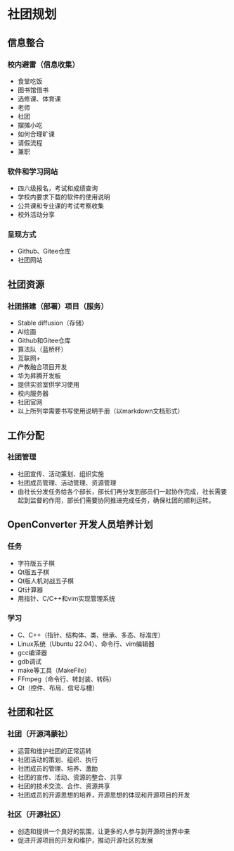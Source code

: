 # 社团规划

## 信息整合

### 校内避雷（信息收集）
- 食堂吃饭
- 图书馆借书
- 选修课、体育课
- 老师
- 社团
- 摆摊小吃
- 如何合理旷课
- 请假流程
- 兼职

### 软件和学习网站
- 四六级报名，考试和成绩查询
- 学校内要求下载的软件的使用说明
- 公共课和专业课的考试考察收集
- 校外活动分享

### 呈现方式
- Github、Gitee仓库
- 社团网站

## 社团资源

### 社团搭建（部署）项目（服务）
- Stable diffusion（存储）
- AI绘画
- Github和Gitee仓库
- 算法队（蓝桥杯）
- 互联网+
- 产教融合项目开发
- 华为昇腾开发板
- 提供实验室供学习使用
- 校内服务器
- 社团官网
- 以上所列举需要书写使用说明手册（以markdown文档形式）

## 工作分配

### 社团管理
- 社团宣传、活动策划、组织实施
- 社团成员管理、活动管理、资源管理
- 由社长分发任务给各个部长，部长们再分发到部员们一起协作完成，社长需要起到监督的作用，部长们需要协同推进完成任务，确保社团的顺利运转。

## OpenConverter 开发人员培养计划

### 任务
- 字符版五子棋
- Qt版五子棋
- Qt版人机对战五子棋
- Qt计算器
- 用指针、C/C++和vim实现管理系统

### 学习
- C、C++（指针、结构体、类、继承、多态、标准库）
- Linux系统（Ubuntu 22.04）、命令行、vim编辑器
- gcc编译器
- gdb调试
- make等工具（MakeFile）
- FFmpeg（命令行、转封装、转码）
- Qt（控件、布局、信号与槽）

## 社团和社区

### 社团（开源鸿蒙社）
- 运营和维护社团的正常运转
- 社团活动的策划、组织、执行
- 社团成员的管理、培养、激励
- 社团的宣传、活动、资源的整合、共享
- 社团的技术交流、合作、资源共享
- 社团成员的开源思想的培养，开源思想的体现和开源项目的开发

### 社区（开源社区）
- 创造和提供一个良好的氛围，让更多的人参与到开源的世界中来
- 促进开源项目的开发和维护，推动开源社区的发展